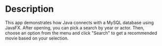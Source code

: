 # Description
This app demonstrates how Java connects with a MySQL database using JavaFX. After opening, you can pick a search by year or actor. Then, choose an option from the menu and click "Search" to get a recommended movie based on your selection.

